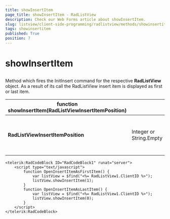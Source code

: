 ```yaml
---
title: showInsertItem
page_title: showInsertItem - RadListView
description: Check our Web Forms article about showInsertItem.
slug: listview/client-side-programming/radlistview/methods/showinsertitem
tags: showinsertitem
published: True
position: 7
---
```


# showInsertItem



## 

Method which fires the InitInsert command for the respective **RadListView** object. As a result of its call the RadListView insert item is displayed as first or last item.


| function showInsertItem(RadListViewInsertItemPosition) |  |  |
| ------ | ------ | ------ |
| **RadListViewInsertItemPosition** |Integer or String.Empty|The insert item will be displayed at the corresponding position.|

````ASP.NET
<telerik:RadCodeBlock ID="RadCodeBlock1" runat="server">
    <script type="text/javascript">
        function OpenInsertItemAsFirstItem() {
            var listView = $find("<%= RadListView1.ClientID %>");
            listView.showInsertItem(1);
        }
        function OpenInsertItemAsLastItem() {
            var listView = $find("<%= RadListView1.ClientID %>");
            listView.showInsertItem(0);
        } 
    </script>
</telerik:RadCodeBlock>
````


